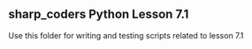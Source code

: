 ## sharp_coders Python Lesson 7.1
Use this folder for writing and testing scripts related to lesson 7.1